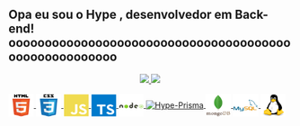 ## Opa eu sou o Hype , desenvolvedor em Back-end! oooooooooooooooooooooooooooooooooooooooooooooooooooooo

<div align="center">
  <a href="https://github.com/hype2557">
  <img height="180em" src="https://github-readme-stats.vercel.app/api?username=hype2557&show_icons=true&theme=dracula&include_all_commits=true&count_private=true"/>
  <img height="180em" src="https://github-readme-stats.vercel.app/api/top-langs/?username=hype2557&layout=compact&langs_count=7&theme=dracula"/>
</div>
  
<div style="display: inline_block"><br>
  <a href="https://www.w3.org/html/" target="_blank"><img align="center" alt="Hype-HTML" height="40" width="45" src="https://raw.githubusercontent.com/devicons/devicon/master/icons/html5/html5-original-wordmark.svg">
  <a href="https://www.w3.org/css/" target="_blank"><img align="center" alt="Hype-CSS" height="40" width="45" src="https://raw.githubusercontent.com/devicons/devicon/master/icons/css3/css3-original-wordmark.svg">
  <a href="https://developer.mozilla.org/en-US/docs/Web/JavaScript" target="_blank"><img align="center" alt="Hype-Js" height="40" width="45" src="https://raw.githubusercontent.com/devicons/devicon/master/icons/javascript/javascript-plain.svg">
  <a href="https://www.typescriptlang.org/" target="_blank"><img align="center" alt="Hype-Ts" height="40" width="45" src="https://raw.githubusercontent.com/devicons/devicon/master/icons/typescript/typescript-plain.svg">
  <a href="https://nodejs.org" target="_blank"><img align="center" alt="Hype-NodeJS" height="40" width="45" src="https://raw.githubusercontent.com/devicons/devicon/master/icons/nodejs/nodejs-original-wordmark.svg">
  <a href="https://www.prisma.io/" target="_blank"><img align="center" alt="Hype-Prisma" height="40" width="45" src="https://d2eip9sf3oo6c2.cloudfront.net/tags/images/000/001/287/full/prismaHD.png">
  <a href="https://www.mongodb.com/" target="_blank"><img align="center" alt="Hype-MongoDB" height="40" width="45" src="https://raw.githubusercontent.com/devicons/devicon/master/icons/mongodb/mongodb-original-wordmark.svg">
  <a href="https://www.mysql.com/" target="_blank"><img align="center" alt="Hype-MySQL" height="40" width="45" src="https://raw.githubusercontent.com/devicons/devicon/master/icons/mysql/mysql-original-wordmark.svg">
  <a href="https://www.linux.org/" target="_blank"><img align="center" alt="Hype-Linux" height="40" width="45" src="https://raw.githubusercontent.com/devicons/devicon/master/icons/linux/linux-original.svg">
</div>
